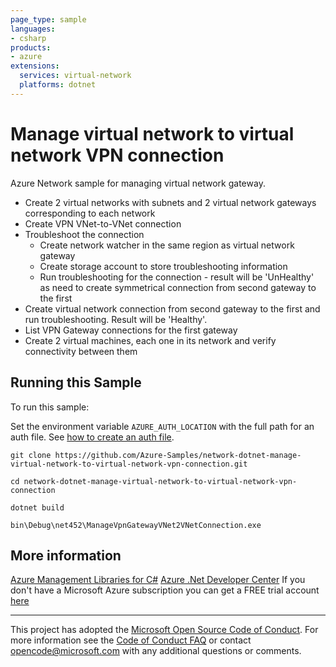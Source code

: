 ```yaml
---
page_type: sample
languages:
- csharp
products:
- azure
extensions:
  services: virtual-network
  platforms: dotnet
---
```


# Manage virtual network to virtual network VPN connection #

 Azure Network sample for managing virtual network gateway.
  - Create 2 virtual networks with subnets and 2 virtual network gateways corresponding to each network
  - Create VPN VNet-to-VNet connection
  - Troubleshoot the connection
    - Create network watcher in the same region as virtual network gateway
    - Create storage account to store troubleshooting information
    - Run troubleshooting for the connection - result will be 'UnHealthy' as need to create symmetrical connection from second gateway to the first
  - Create virtual network connection from second gateway to the first and run troubleshooting. Result will be 'Healthy'.
  - List VPN Gateway connections for the first gateway
  - Create 2 virtual machines, each one in its network and verify connectivity between them


## Running this Sample ##

To run this sample:

Set the environment variable `AZURE_AUTH_LOCATION` with the full path for an auth file. See [how to create an auth file](https://github.com/Azure/azure-libraries-for-net/blob/master/AUTH.md).

    git clone https://github.com/Azure-Samples/network-dotnet-manage-virtual-network-to-virtual-network-vpn-connection.git

    cd network-dotnet-manage-virtual-network-to-virtual-network-vpn-connection

    dotnet build

    bin\Debug\net452\ManageVpnGatewayVNet2VNetConnection.exe

## More information ##

[Azure Management Libraries for C#](https://github.com/Azure/azure-sdk-for-net/tree/Fluent)
[Azure .Net Developer Center](https://azure.microsoft.com/en-us/develop/net/)
If you don't have a Microsoft Azure subscription you can get a FREE trial account [here](http://go.microsoft.com/fwlink/?LinkId=330212)

---

This project has adopted the [Microsoft Open Source Code of Conduct](https://opensource.microsoft.com/codeofconduct/). For more information see the [Code of Conduct FAQ](https://opensource.microsoft.com/codeofconduct/faq/) or contact [opencode@microsoft.com](mailto:opencode@microsoft.com) with any additional questions or comments.